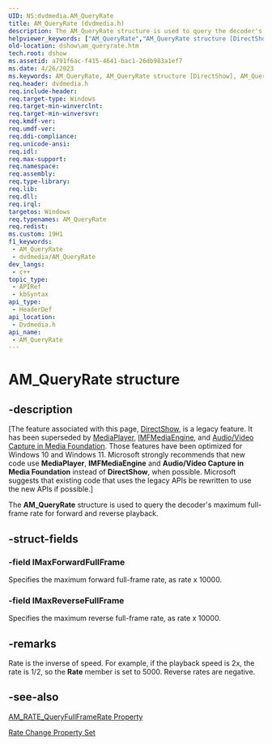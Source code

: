 ```yaml
---
UID: NS:dvdmedia.AM_QueryRate
title: AM_QueryRate (dvdmedia.h)
description: The AM_QueryRate structure is used to query the decoder's maximum full-frame rate for forward and reverse playback.
helpviewer_keywords: ["AM_QueryRate","AM_QueryRate structure [DirectShow]","AM_QueryRateStructure","dshow.am_queryrate","dvdmedia/AM_QueryRate"]
old-location: dshow\am_queryrate.htm
tech.root: dshow
ms.assetid: a791f6ac-f415-4641-bac1-26db983a1ef7
ms.date: 4/26/2023
ms.keywords: AM_QueryRate, AM_QueryRate structure [DirectShow], AM_QueryRateStructure, dshow.am_queryrate, dvdmedia/AM_QueryRate
req.header: dvdmedia.h
req.include-header: 
req.target-type: Windows
req.target-min-winverclnt: 
req.target-min-winversvr: 
req.kmdf-ver: 
req.umdf-ver: 
req.ddi-compliance: 
req.unicode-ansi: 
req.idl: 
req.max-support: 
req.namespace: 
req.assembly: 
req.type-library: 
req.lib: 
req.dll: 
req.irql: 
targetos: Windows
req.typenames: AM_QueryRate
req.redist: 
ms.custom: 19H1
f1_keywords:
 - AM_QueryRate
 - dvdmedia/AM_QueryRate
dev_langs:
 - c++
topic_type:
 - APIRef
 - kbSyntax
api_type:
 - HeaderDef
api_location:
 - Dvdmedia.h
api_name:
 - AM_QueryRate
---
```


# AM_QueryRate structure


## -description

\[The feature associated with this page, [DirectShow](/windows/win32/directshow/directshow), is a legacy feature. It has been superseded by [MediaPlayer](/uwp/api/Windows.Media.Playback.MediaPlayer), [IMFMediaEngine](/windows/win32/api/mfmediaengine/nn-mfmediaengine-imfmediaengine), and [Audio/Video Capture in Media Foundation](windows/win32/medfound/audio-video-capture-in-media-foundation). Those features have been optimized for Windows 10 and Windows 11. Microsoft strongly recommends that new code use **MediaPlayer**, **IMFMediaEngine** and **Audio/Video Capture in Media Foundation** instead of **DirectShow**, when possible. Microsoft suggests that existing code that uses the legacy APIs be rewritten to use the new APIs if possible.\]

The <b>AM_QueryRate</b> structure is used to query the decoder's maximum full-frame rate for forward and reverse playback.

## -struct-fields

### -field lMaxForwardFullFrame

Specifies the maximum forward full-frame rate, as rate x 10000.

### -field lMaxReverseFullFrame

Specifies the maximum reverse full-frame rate, as rate x 10000.

## -remarks

Rate is the inverse of speed. For example, if the playback speed is 2x, the rate is 1/2, so the <b>Rate</b> member is set to 5000. Reverse rates are negative.

## -see-also

<a href="/windows/desktop/DirectShow/am-rate-queryfullframerate-property">AM_RATE_QueryFullFrameRate Property</a>



<a href="/windows/desktop/DirectShow/rate-change-property-set">Rate Change Property Set</a>

